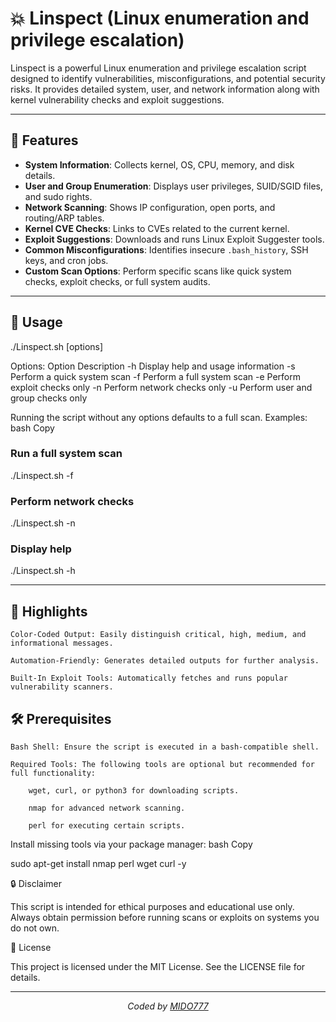 # 💥 Linspect (Linux enumeration and privilege escalation)

Linspect is a powerful Linux enumeration and privilege escalation script designed to identify vulnerabilities, misconfigurations, and potential security risks. It provides detailed system, user, and network information along with kernel vulnerability checks and exploit suggestions.

---

## 🚀 Features

- **System Information**: Collects kernel, OS, CPU, memory, and disk details.
- **User and Group Enumeration**: Displays user privileges, SUID/SGID files, and sudo rights.
- **Network Scanning**: Shows IP configuration, open ports, and routing/ARP tables.
- **Kernel CVE Checks**: Links to CVEs related to the current kernel.
- **Exploit Suggestions**: Downloads and runs Linux Exploit Suggester tools.
- **Common Misconfigurations**: Identifies insecure `.bash_history`, SSH keys, and cron jobs.
- **Custom Scan Options**: Perform specific scans like quick system checks, exploit checks, or full system audits.

---

## 📜 Usage

./Linspect.sh [options]

Options:
Option	Description
-h	Display help and usage information
-s	Perform a quick system scan
-f	Perform a full system scan
-e	Perform exploit checks only
-n	Perform network checks only
-u	Perform user and group checks only

Running the script without any options defaults to a full scan.
Examples:
bash
Copy

### Run a full system scan
./Linspect.sh -f

### Perform network checks
./Linspect.sh -n

### Display help
./Linspect.sh -h

---

## 🌟 Highlights

    Color-Coded Output: Easily distinguish critical, high, medium, and informational messages.

    Automation-Friendly: Generates detailed outputs for further analysis.

    Built-In Exploit Tools: Automatically fetches and runs popular vulnerability scanners.

## 🛠 Prerequisites

    Bash Shell: Ensure the script is executed in a bash-compatible shell.

    Required Tools: The following tools are optional but recommended for full functionality:

        wget, curl, or python3 for downloading scripts.

        nmap for advanced network scanning.

        perl for executing certain scripts.

Install missing tools via your package manager:
bash
Copy

sudo apt-get install nmap perl wget curl -y

🔒 Disclaimer

This script is intended for ethical purposes and educational use only. Always obtain permission before running scans or exploits on systems you do not own.

📃 License

This project is licensed under the MIT License. See the LICENSE file for details.

---

*<p align="center"> Coded by <a href="https://github.com/Midohajhouj">MIDO777</a> </p>*
